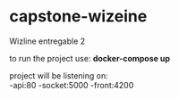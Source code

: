 # capstone-wizeine
Wizline entregable 2

to run the project use:
**docker-compose up**

project will be listening on:   
-api:80
-socket:5000
-front:4200
